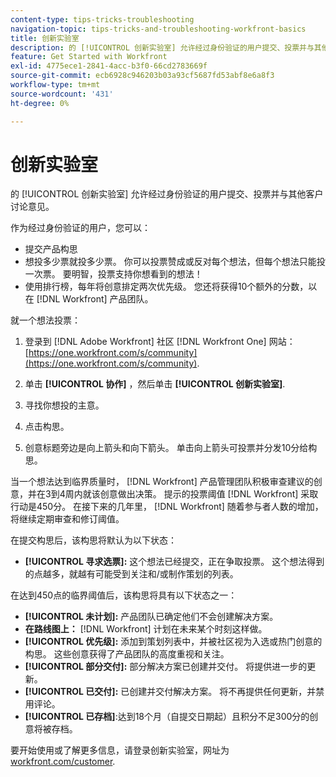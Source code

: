 ```yaml
---
content-type: tips-tricks-troubleshooting
navigation-topic: tips-tricks-and-troubleshooting-workfront-basics
title: 创新实验室
description: 的 [!UICONTROL 创新实验室] 允许经过身份验证的用户提交、投票并与其他客户讨论意见。
feature: Get Started with Workfront
exl-id: 4775ece1-2841-4acc-b3f0-66cd2783669f
source-git-commit: ecb6928c946203b03a93cf5687fd53abf8e6a8f3
workflow-type: tm+mt
source-wordcount: '431'
ht-degree: 0%

---
```


# 创新实验室

的 [!UICONTROL 创新实验室] 允许经过身份验证的用户提交、投票并与其他客户讨论意见。

作为经过身份验证的用户，您可以：

* 提交产品构思
* 想投多少票就投多少票。 你可以投票赞成或反对每个想法，但每个想法只能投一次票。 要明智，投票支持你想看到的想法！
* 使用排行榜，每年将创意排定两次优先级。 您还将获得10个额外的分数，以在 [!DNL Workfront] 产品团队。

就一个想法投票：

1. 登录到 [!DNL Adobe Workfront] 社区 [!DNL Workfront One] 网站：  [https://one.workfront.com/s/community](https://one.workfront.com/s/community).

1. 单击 **[!UICONTROL 协作]** ，然后单击 **[!UICONTROL 创新实验室]**.

1. 寻找你想投的主意。
1. 点击构思。
1. 创意标题旁边是向上箭头和向下箭头。 单击向上箭头可投票并分发10分给构思。

当一个想法达到临界质量时， [!DNL Workfront] 产品管理团队积极审查建议的创意，并在3到4周内就该创意做出决策。 提示的投票阈值 [!DNL Workfront] 采取行动是450分。 在接下来的几年里， [!DNL Workfront] 随着参与者人数的增加，将继续定期审查和修订阈值。

在提交构思后，该构思将默认为以下状态：

* **[!UICONTROL 寻求选票]:** 这个想法已经提交，正在争取投票。 这个想法得到的点越多，就越有可能受到关注和/或制作策划的列表。

在达到450点的临界阈值后，该构思将具有以下状态之一：

* **[!UICONTROL 未计划]:** 产品团队已确定他们不会创建解决方案。
* **在路线图上：** [!DNL Workfront] 计划在未来某个时刻这样做。
* **[!UICONTROL 优先级]:** 添加到策划列表中，并被社区视为入选或热门创意的构思。 这些创意获得了产品团队的高度重视和关注。
* **[!UICONTROL 部分交付]:** 部分解决方案已创建并交付。 将提供进一步的更新。
* **[!UICONTROL 已交付]:** 已创建并交付解决方案。 将不再提供任何更新，并禁用评论。
* **[!UICONTROL 已存档]**:达到18个月（自提交日期起）且积分不足300分的创意将被存档。

要开始使用或了解更多信息，请登录创新实验室，网址为  [workfront.com/customer](https://www.workfront.com/customer).

